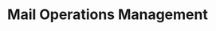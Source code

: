 ---
layout: standards
permalink: /fibf-mom/
title: Mail Operations Management
sub-title: Mail Operations Management
sec-title: Mail Operations Management Lead
sec-name: GSA
contact: federal.mail@gsa.gov
lifecycle-pdf: assets/files/downloads/mom/Mail Operations Management Business Lifecycle.xlsx
lifecycle-json-api: /business-standards-api/mom/business-lifecycle/
lifecycle-content: mom/lifecycle.html
capabilities-source-document-type: xls
lifecycle-source-document-type: xls
lifecycle-source-document: assets/files/downloads/mom/Mail Operations Management Business Lifecycle.xlsx
capabilities-source-document: assets/files/downloads/mom/Mail Operations Management Business Capabilities.xlsx
capabilities-pdf: assets/files/downloads/mom/Mail Operations Management Business Capabilities.xlsx
capabilities-json-api: /business-standards-api/mom/capabilities/
capabilities-content: mom/capabilities.html
---